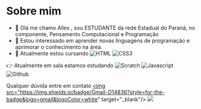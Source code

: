 # Sobre mim


- 👋 Olá me chamo Allex , sou ESTUDANTE da rede Estadual do Paraná, no componente, Pensamento Computacional e Programação
- 👀 Estou interessado em aprender novas linguagens de programação e aprimorar o conhecimento na área.
- 🌱 Atualmente estou cursando
![HTML](https://img.shields.io/badge/HTML5-E34F26?style=for-the-badge&logo=html5&logoColor=white)
![CSS3](https://img.shields.io/badge/CSS3-1572B6?style=for-the-badge&logo=css3&logoColor=white)

👉 Atualmente em sala estamos estudando
![Scratch](https://img.shields.io/badge/Scratch-4D97FF?style=for-the-badge&logo=Scratch&logoColor=white)
![Javascript](https://img.shields.io/badge/JavaScript-323330?style=for-the-badge&logo=javascript&logoColor=F7DF1E)
![Github](https://img.shields.io/badge/GitHub-100000?style=for-the-badge&logo=github&logoColor=white)

Qualquer dúvida entre em contato
<a href="galdana.allex@escola.pr.gov.br" target="_blank"><img src="https://img.shields.io/badge/Gmail-D14836?style=for-the-badge&logo=gmail&logoColor=white&quot; target="_blank"/></a>
![](https://media1.tenor.com/m/Gg_ILHLy-NwAAAAd/yuri22.gif)
